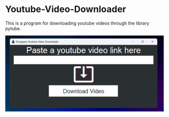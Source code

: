 # Youtube-Video-Downloader
This is a program for downloading youtube videos through the library pytube.

![APP SCREENSHOT](https://raw.githubusercontent.com/caterinarodriguezdev/Youtube-Video-Downloader/main/docs/app-screenshot.png?token=GHSAT0AAAAAACRRIAZIFASJRBN6UZXLFX4CZRSKQSA)
